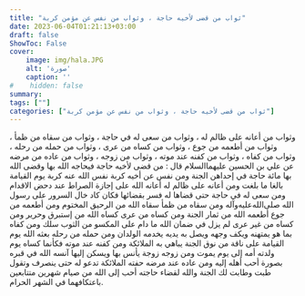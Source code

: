 ```yaml
---
title: "ثواب من قضى لأخيه حاجة ، وثواب من نفس عن مؤمن كربة"
date: 2023-06-04T01:21:13+03:00
draft: false
ShowToc: False
cover:
    image: img/hala.JPG
    alt: 'صورة'
    caption: ''
#    hidden: false
summary: 
tags: [""]
categories: ["ثواب من قضى لأخيه حاجة ، وثواب من نفس عن مؤمن كربة"]
---
```

وثواب من أعانه على ظالم له ، وثواب من سعى له في حاجة ، وثواب
من سقاه من ظمأ ، وثواب من أطعمه من جوع ، وثواب من كساه
من عرى ، وثواب من حمله من رحله ، وثواب من كفاه ، وثواب
من كفنه عند موته ، وثواب من زوجه ، وثواب من عاده من مرضه
 عن علي بن الحسين عليهما‌السلام قال : من قضى
لأخيه حاجة فيحاجه الله بها وقضى الله بها مائة حاجة في إحداهن الجنة
ومن نفس عن أخيه كربة نفس الله عنه كربة يوم القيامة بالغا ما بلغت
ومن أعانه على ظالم له أعانه الله على إجازة الصراط عند دحض الاقدام
ومن سعى له في حاجة حتى قضاها له فسر بقضائها فكان كاد خال السرور
على رسول الله صلى‌الله‌عليه‌وآله ومن سقاه من ظمأ سقاه الله من الرحيق المختوم
ومن أطعمه من جوع أطعمه الله من ثمار الجنة ومن كساه من عرى
كساه الله من إستبرق وحرير ومن كساه من غير عرى لم يزل في ضمان
الله ما دام على المكسو من الثوب سلك ومن كفاه بما هو يمتهنه ويكف
وجهه ويصل به يديه يخدمه الولدان ومن حمله من رحله بعثه الله يوم
القيامة على ناقة من نوق الجنة يباهي به الملائكة ومن كفنه عند موته
فكأنما كساه يوم ولدته أمه إلى يوم يموت ومن زوجه زوجة يأنس بها
ويسكن إليها آنسه الله في قبره بصورة أحب أهله إليه ومن عاده عند
مرضه حفته الملائكة تدعو له حتى ينصرف وتقول طبت وطابت لك الجنة
والله لقضاء حاجته أحب إلى الله من صيام شهرين متتابعين باعتكافهما في
الشهر الحرام.


